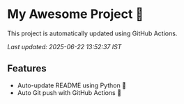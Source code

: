 # My Awesome Project 🚀

This project is automatically updated using GitHub Actions.

_Last updated: 2025-06-22 13:52:37 IST_

## Features
- Auto-update README using Python 🐍
- Auto Git push with GitHub Actions 🤖
